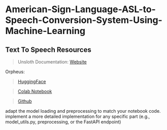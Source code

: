 # American-Sign-Language-ASL-to-Speech-Conversion-System-Using-Machine-Learning

## Text To Speech Resources

> Unsloth Documentation: [Website](https://docs.unsloth.ai/basics/text-to-speech-tts-fine-tuning)

Orpheus: 
> [HuggingFace](https://huggingface.co/unsloth/orpheus-3b-0.1-ft-unsloth-bnb-4bit)

> [Colab Notebook](https://colab.research.google.com/drive/1KhXT56UePPUHhqitJNUxq63k-pQomz3N?usp=sharing)

> [Github](https://github.com/canopyai/Orpheus-TTS)

adapt the model loading and preprocessing to match your notebook code.
implement a more detailed implementation for any specific part (e.g., model_utils.py, preprocessing, or the FastAPI endpoint)